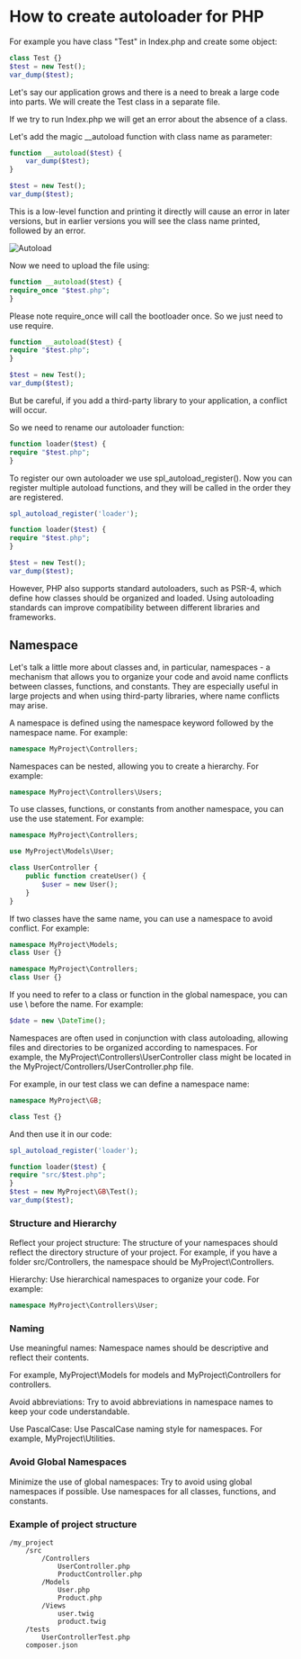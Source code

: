 # How to create autoloader for PHP

For example you have class "Test" in Index.php and create some object:

```php
class Test {}
$test = new Test();
var_dump($test);
```

Let's say our application grows and there is a need to break a large code into parts. We will create the Test class in a separate file.

If we try to run Index.php we will get an error about the absence of a class.

Let's add the magic \_\_autoload function with class name as parameter:

```php
function __autoload($test) {
    var_dump($test);
}

$test = new Test();
var_dump($test);
```

This is a low-level function and printing it directly will cause an error in later versions, but in earlier versions you will see the class name printed, followed by an error.

![Autoload](/img/Autoload.png)

Now we need to upload the file using:

```php
function __autoload($test) {
require_once "$test.php";
}
```

Please note require_once will call the bootloader once. So we just need to use require.

```php
function __autoload($test) {
require "$test.php";
}

$test = new Test();
var_dump($test);
```

But be careful, if you add a third-party library to your application, a conflict will occur.

So we need to rename our autoloader function:

```php
function loader($test) {
require "$test.php";
}
```

To register our own autoloader we use spl_autoload_register(). Now you can register multiple autoload functions, and they will be called in the order they are registered.

```php
spl_autoload_register('loader');

function loader($test) {
require "$test.php";
}

$test = new Test();
var_dump($test);
```

However, PHP also supports standard autoloaders, such as PSR-4, which define how classes should be organized and loaded. Using autoloading standards can improve compatibility between different libraries and frameworks.

## Namespace

Let's talk a little more about classes and, in particular, namespaces - a mechanism that allows you to organize your code and avoid name conflicts between classes, functions, and constants. They are especially useful in large projects and when using third-party libraries, where name conflicts may arise.

A namespace is defined using the namespace keyword followed by the namespace name. For example:

```php
namespace MyProject\Controllers;
```

Namespaces can be nested, allowing you to create a hierarchy. For example:

```php
namespace MyProject\Controllers\Users;
```

To use classes, functions, or constants from another namespace, you can use the use statement. For example:

```php
namespace MyProject\Controllers;

use MyProject\Models\User;

class UserController {
    public function createUser() {
        $user = new User();
    }
}
```

If two classes have the same name, you can use a namespace to avoid conflict. For example:

```php
namespace MyProject\Models;
class User {}

namespace MyProject\Controllers;
class User {}
```

If you need to refer to a class or function in the global namespace, you can use \ before the name. For example:

```php
$date = new \DateTime();
```

Namespaces are often used in conjunction with class autoloading, allowing files and directories to be organized according to namespaces. For example, the MyProject\Controllers\UserController class might be located in the MyProject/Controllers/UserController.php file.

For example, in our test class we can define a namespace name:

```php
namespace MyProject\GB;

class Test {}
```

And then use it in our code:

```php
spl_autoload_register('loader');

function loader($test) {
require "src/$test.php";
}
$test = new MyProject\GB\Test();
var_dump($test);
```

### Structure and Hierarchy

Reflect your project structure: The structure of your namespaces should reflect the directory structure of your project. For example, if you have a folder src/Controllers, the namespace should be MyProject\Controllers.

Hierarchy: Use hierarchical namespaces to organize your code. For example:

```php
namespace MyProject\Controllers\User;
```

### Naming

Use meaningful names: Namespace names should be descriptive and reflect their contents.

For example, MyProject\Models for models and MyProject\Controllers for controllers.

Avoid abbreviations: Try to avoid abbreviations in namespace names to keep your code understandable.

Use PascalCase: Use PascalCase naming style for namespaces. For example, MyProject\Utilities.

### Avoid Global Namespaces

Minimize the use of global namespaces: Try to avoid using global namespaces if possible. Use namespaces for all classes, functions, and constants.

### Example of project structure

```
/my_project
    /src
        /Controllers
            UserController.php
            ProductController.php
        /Models
            User.php
            Product.php
        /Views
            user.twig
            product.twig
    /tests
        UserControllerTest.php
    composer.json
```

